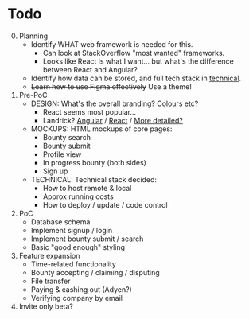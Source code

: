 # Todo

0. Planning
    * Identify WHAT web framework is needed for this.
        * Can look at StackOverflow "most wanted" frameworks.
        * Looks like React is what I want... but what's the difference between React and Angular?
    * Identify how data can be stored, and full tech stack in [technical](technical.md).
    * ~~Learn how to use Figma effectively~~ Use a theme!
1. Pre-PoC
    * DESIGN: What's the overall branding? Colours etc?
        * React seems most popular...
        * Landrick? [Angular](https://themeforest.net/item/landrick-angular-11-landing-page-template/29754145) / [React](https://themeforest.net/item/landrick-react-landing-page-template/25074729) / [More detailed?](https://themeforest.net/item/landrick-responsive-saas-and-software-template/)
    * MOCKUPS: HTML mockups of core pages:
        * Bounty search
        * Bounty submit
        * Profile view
        * In progress bounty (both sides)
        * Sign up
    * TECHNICAL: Technical stack decided:
        * How to host remote & local
        * Approx running costs
        * How to deploy / update / code control
2. PoC
    * Database schema 
    * Implement signup / login
    * Implement bounty submit / search
    * Basic "good enough" styling
3. Feature expansion
    * Time-related functionality
    * Bounty accepting / claiming / disputing
    * File transfer
    * Paying & cashing out (Adyen?)
    * Verifying company by email
4. Invite only beta?